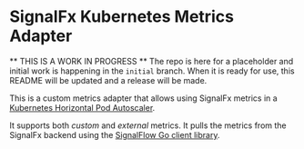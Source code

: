 # SignalFx Kubernetes Metrics Adapter

** THIS IS A WORK IN PROGRESS **  The repo is here for a placeholder and
initial work is happening in the `initial` branch.  When it is ready for use,
this README will be updated and a release will be made.

This is a custom metrics adapter that allows using SignalFx metrics in a
[Kubernetes Horizontal Pod
Autoscaler](https://kubernetes.io/docs/tasks/run-application/horizontal-pod-autoscale/).

It supports both _custom_ and _external_ metrics.  It pulls the metrics from
the SignalFx backend using the [SignalFlow Go client
library](https://github.com/signalfx/signalfx-go/tree/master/signalflow).

